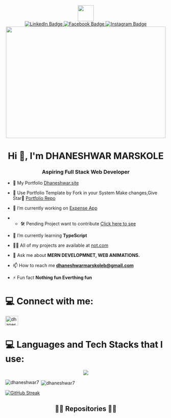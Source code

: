<div id="header" align="center">
  <img src="https://media.giphy.com/media/jdPMeyv9rn0hZHh8n9/giphy.gif" width="50" height=""50/>

  <div id="badges">
    <a href="https://www.linkedin.com/in/dhaneshwar-marskole-a4569b206/">
     <img src="https://img.shields.io/badge/LinkedIn-blue?style=for-the-badge&logo=linkedin&logoColor=white" alt="LinkedIn Badge"/>
    </a>
    <a href="https://www.facebook.com/">
     <img src="https://img.shields.io/badge/Facebook-darkblue?style=for-the-badge&logo=facebook&logoColor=white" alt="Facebook Badge"/>
    </a>
    <a href="https://www.instagram.com/deltamike_7/">
     <img src="https://img.shields.io/badge/Instagram-purple?style=for-the-badge&logo=instagram&logoColor=white" alt="Instagram Badge"/>
    </a>
  </div>
  
  <div id='badges'>
    <img src="https://komarev.com/ghpvc/?username=dhaneshwar7&style=flat-square&color=blue" alt=""/>
  </div>
</div>
<div align='center'>
 <img src='https://media1.giphy.com/media/u2pmTWUi0MXjyrMaVj/giphy.gif?cid=ecf05e479wv652dtm1a1zfvmi4n2qlkykub5353ykmryfs8y&rid=giphy.gif&ct=g'    width="500"height="350"/>
</div>

<h1 align="center">Hi 👋, I'm DHANESHWAR MARSKOLE</h1>
<h3 align="center">Aspiring Full Stack Web Developer</h3>



- 💼 My Portfolio  [Dhaneshwar.site](https://www.dhaneshwar.site/)
- 🤝 Use Portfolio Template by Fork in your System Make changes,Give Star🌟 [Portfolio Repo]([https://www.dhaneshwar.site/](https://github.com/Dhaneshwar7/Dhaneshwar-portfolio-v1))
- 🔭 I’m currently working on [Expense App](https://expense-app-e3gk.onrender.com/)
- - 🛠️ Pending Project want to contribute [Click here to see](https://github.com/Dhaneshwar7/Expense-Tracker-App)

- 🌱 I’m currently learning **TypeScript**

- 👨‍💻 All of my projects are available at [not.com](not.com)

- 💬 Ask me about **MERN DEVELOPMNET, WEB ANIMATIONS.**

- 📫 How to reach me **dhaneshwarmarskoleb@gmail.com**

- ⚡ Fun fact **Nothing fun Everthing fun**

# 💻 Connect with me:
<p align="left">
<a href="https://linkedin.com/in/dhaneshwar-marskole-a4569b206" target="blank"><img align="center" src="https://raw.githubusercontent.com/rahuldkjain/github-profile-readme-generator/master/src/images/icons/Social/linked-in-alt.svg" alt="dhaneshwar-marskole-a4569b206" height="30" width="40" /></a>
</p>

 
# 💻 Languages and Tech Stacks that I use:
<p align="center">
  <a href="https://skillicons.dev">
    <img src="https://skillicons.dev/icons?i=html,css,javascript,bootstrap,tailwindcss,mongodb,expressjs,react,nextjs,nodejs,git,figma" />
  </a>
</p>

<p><img align="left" src="https://github-readme-stats.vercel.app/api/top-langs?username=dhaneshwar7&show_icons=true&locale=en&layout=compact" alt="dhaneshwar7" /></p>

<p>&nbsp;<img align="center" src="https://github-readme-stats.vercel.app/api?username=dhaneshwar7&show_icons=true&locale=en" alt="dhaneshwar7" /></p>

[![GitHub Streak](https://streak-stats.demolab.com?user=Dhaneshwar7&theme=blueberry-duo&hide_border=true&date_format=j%20M%5B%20Y%5D&card_width=501)](https://git.io/streak-stats)
<h2 align="center">👨‍💻 Repositories 👨‍💻</h2>
